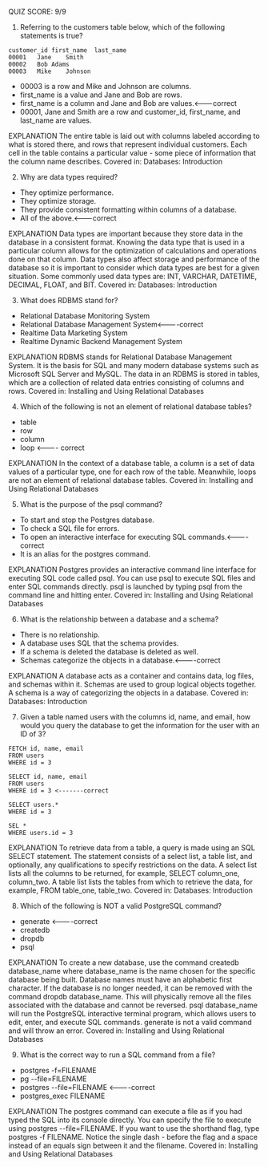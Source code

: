 QUIZ SCORE: 9/9

1. Referring to the customers table below, which of the following statements is true?
```
customer_id	first_name	last_name
00001	Jane	Smith
00002	Bob	Adams
00003	Mike	Johnson
```
- 00003 is a row and Mike and Johnson are columns.
- first_name is a value and Jane and Bob are rows.
- first_name is a column and Jane and Bob are values.<---correct
- 00001, Jane and Smith are a row and customer_id, first_name, and last_name are values.

EXPLANATION
The entire table is laid out with columns labeled according to what is stored there, and rows that represent individual customers. Each cell in the table contains a particular value - some piece of information that the column name describes.
Covered in: Databases: Introduction

2. Why are data types required?
- They optimize performance.
- They optimize storage.
- They provide consistent formatting within columns of a database.
- All of the above.<---correct

EXPLANATION
Data types are important because they store data in the database in a consistent format. Knowing the data type that is used in a particular column allows for the optimization of calculations and operations done on that column. Data types also affect storage and performance of the database so it is important to consider which data types are best for a given situation. Some commonly used data types are: INT, VARCHAR, DATETIME, DECIMAL, FLOAT, and BIT.
Covered in: Databases: Introduction

3. What does RDBMS stand for?
- Relational Database Monitoring System
- Relational Database Management System<----correct
- Realtime Data Marketing System
- Realtime Dynamic Backend Management System

EXPLANATION
RDBMS stands for Relational Database Management System. It is the basis for SQL and many modern database systems such as Microsoft SQL Server and MySQL. The data in an RDBMS is stored in tables, which are a collection of related data entries consisting of columns and rows.
Covered in: Installing and Using Relational Databases

4. Which of the following is not an element of relational database tables?
- table
- row
- column
- loop <---- correct

EXPLANATION
In the context of a database table, a column is a set of data values of a particular type, one for each row of the table. Meanwhile, loops are not an element of relational database tables.
Covered in: Installing and Using Relational Databases

5. What is the purpose of the psql command?
- To start and stop the Postgres database.
- To check a SQL file for errors.
- To open an interactive interface for executing SQL commands.<----correct
- It is an alias for the postgres command.

EXPLANATION
Postgres provides an interactive command line interface for executing SQL code called psql. You can use psql to execute SQL files and enter SQL commands directly. psql is launched by typing psql from the command line and hitting enter.
Covered in: Installing and Using Relational Databases

6. What is the relationship between a database and a schema?
- There is no relationship.
- A database uses SQL that the schema provides.
- If a schema is deleted the database is deleted as well.
- Schemas categorize the objects in a database.<----correct

EXPLANATION
A database acts as a container and contains data, log files, and schemas within it. Schemas are used to group logical objects together. A schema is a way of categorizing the objects in a database.
Covered in: Databases: Introduction

7. Given a table named users with the columns id, name, and email, how would you query the database to get the information for the user with an ID of 3?
```
FETCH id, name, email
FROM users
WHERE id = 3

SELECT id, name, email
FROM users
WHERE id = 3 <-------correct

SELECT users.*
WHERE id = 3

SEL *
WHERE users.id = 3
```
EXPLANATION
To retrieve data from a table, a query is made using an SQL SELECT statement. The statement consists of a select list, a table list, and optionally, any qualifications to specify restrictions on the data. A select list lists all the columns to be returned, for example, SELECT column_one, column_two. A table list lists the tables from which to retrieve the data, for example, FROM table_one, table_two.
Covered in: Databases: Introduction

8. Which of the following is NOT a valid PostgreSQL command?
- generate <----correct
- createdb
- dropdb
- psql

EXPLANATION
To create a new database, use the command createdb database_name where database_name is the name chosen for the specific database being built. Database names must have an alphabetic first character. If the database is no longer needed, it can be removed with the command dropdb database_name. This will physically remove all the files associated with the database and cannot be reversed. psql database_name will run the PostgreSQL interactive terminal program, which allows users to edit, enter, and execute SQL commands. generate is not a valid command and will throw an error.
Covered in: Installing and Using Relational Databases

9. What is the correct way to run a SQL command from a file?
- postgres -f=FILENAME
- pg --file=FILENAME
- postgres --file=FILENAME <----correct
- postgres_exec FILENAME

EXPLANATION
The postgres command can execute a file as if you had typed the SQL into its console directly. You can specify the file to execute using postgres --file=FILENAME. If you want to use the shorthand flag, type postgres -f FILENAME. Notice the single dash - before the flag and a space instead of an equals sign between it and the filename.
Covered in: Installing and Using Relational Databases
